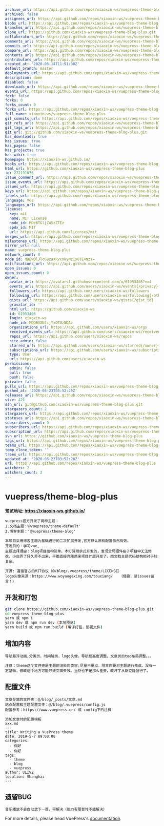 ```yaml
---
archive_url: https://api.github.com/repos/xiaoxin-ws/vuepress-theme-blog-plus/{archive_format}{/ref}
archived: false
assignees_url: https://api.github.com/repos/xiaoxin-ws/vuepress-theme-blog-plus/assignees{/user}
blobs_url: https://api.github.com/repos/xiaoxin-ws/vuepress-theme-blog-plus/git/blobs{/sha}
branches_url: https://api.github.com/repos/xiaoxin-ws/vuepress-theme-blog-plus/branches{/branch}
clone_url: https://github.com/xiaoxin-ws/vuepress-theme-blog-plus.git
collaborators_url: https://api.github.com/repos/xiaoxin-ws/vuepress-theme-blog-plus/collaborators{/collaborator}
comments_url: https://api.github.com/repos/xiaoxin-ws/vuepress-theme-blog-plus/comments{/number}
commits_url: https://api.github.com/repos/xiaoxin-ws/vuepress-theme-blog-plus/commits{/sha}
compare_url: https://api.github.com/repos/xiaoxin-ws/vuepress-theme-blog-plus/compare/{base}...{head}
contents_url: https://api.github.com/repos/xiaoxin-ws/vuepress-theme-blog-plus/contents/{+path}
contributors_url: https://api.github.com/repos/xiaoxin-ws/vuepress-theme-blog-plus/contributors
created_at: '2020-06-14T11:51:30Z'
default_branch: master
deployments_url: https://api.github.com/repos/xiaoxin-ws/vuepress-theme-blog-plus/deployments
description: dome
disabled: false
downloads_url: https://api.github.com/repos/xiaoxin-ws/vuepress-theme-blog-plus/downloads
events_url: https://api.github.com/repos/xiaoxin-ws/vuepress-theme-blog-plus/events
fork: false
forks: 0
forks_count: 0
forks_url: https://api.github.com/repos/xiaoxin-ws/vuepress-theme-blog-plus/forks
full_name: xiaoxin-ws/vuepress-theme-blog-plus
git_commits_url: https://api.github.com/repos/xiaoxin-ws/vuepress-theme-blog-plus/git/commits{/sha}
git_refs_url: https://api.github.com/repos/xiaoxin-ws/vuepress-theme-blog-plus/git/refs{/sha}
git_tags_url: https://api.github.com/repos/xiaoxin-ws/vuepress-theme-blog-plus/git/tags{/sha}
git_url: git://github.com/xiaoxin-ws/vuepress-theme-blog-plus.git
has_downloads: true
has_issues: true
has_pages: false
has_projects: true
has_wiki: true
homepage: https://xiaoxin-ws.github.io/
hooks_url: https://api.github.com/repos/xiaoxin-ws/vuepress-theme-blog-plus/hooks
html_url: https://github.com/xiaoxin-ws/vuepress-theme-blog-plus
id: 272191876
issue_comment_url: https://api.github.com/repos/xiaoxin-ws/vuepress-theme-blog-plus/issues/comments{/number}
issue_events_url: https://api.github.com/repos/xiaoxin-ws/vuepress-theme-blog-plus/issues/events{/number}
issues_url: https://api.github.com/repos/xiaoxin-ws/vuepress-theme-blog-plus/issues{/number}
keys_url: https://api.github.com/repos/xiaoxin-ws/vuepress-theme-blog-plus/keys{/key_id}
labels_url: https://api.github.com/repos/xiaoxin-ws/vuepress-theme-blog-plus/labels{/name}
language: Vue
languages_url: https://api.github.com/repos/xiaoxin-ws/vuepress-theme-blog-plus/languages
license:
  key: mit
  name: MIT License
  node_id: MDc6TGljZW5zZTEz
  spdx_id: MIT
  url: https://api.github.com/licenses/mit
merges_url: https://api.github.com/repos/xiaoxin-ws/vuepress-theme-blog-plus/merges
milestones_url: https://api.github.com/repos/xiaoxin-ws/vuepress-theme-blog-plus/milestones{/number}
mirror_url: null
name: vuepress-theme-blog-plus
network_count: 0
node_id: MDEwOlJlcG9zaXRvcnkyNzIxOTE4NzY=
notifications_url: https://api.github.com/repos/xiaoxin-ws/vuepress-theme-blog-plus/notifications{?since,all,participating}
open_issues: 0
open_issues_count: 0
owner:
  avatar_url: https://avatars1.githubusercontent.com/u/61953403?v=4
  events_url: https://api.github.com/users/xiaoxin-ws/events{/privacy}
  followers_url: https://api.github.com/users/xiaoxin-ws/followers
  following_url: https://api.github.com/users/xiaoxin-ws/following{/other_user}
  gists_url: https://api.github.com/users/xiaoxin-ws/gists{/gist_id}
  gravatar_id: ''
  html_url: https://github.com/xiaoxin-ws
  id: 61953403
  login: xiaoxin-ws
  node_id: MDQ6VXNlcjYxOTUzNDAz
  organizations_url: https://api.github.com/users/xiaoxin-ws/orgs
  received_events_url: https://api.github.com/users/xiaoxin-ws/received_events
  repos_url: https://api.github.com/users/xiaoxin-ws/repos
  site_admin: false
  starred_url: https://api.github.com/users/xiaoxin-ws/starred{/owner}{/repo}
  subscriptions_url: https://api.github.com/users/xiaoxin-ws/subscriptions
  type: User
  url: https://api.github.com/users/xiaoxin-ws
permissions:
  admin: false
  pull: true
  push: false
private: false
pulls_url: https://api.github.com/repos/xiaoxin-ws/vuepress-theme-blog-plus/pulls{/number}
pushed_at: '2020-06-23T03:52:25Z'
releases_url: https://api.github.com/repos/xiaoxin-ws/vuepress-theme-blog-plus/releases{/id}
size: 421
ssh_url: git@github.com:xiaoxin-ws/vuepress-theme-blog-plus.git
stargazers_count: 2
stargazers_url: https://api.github.com/repos/xiaoxin-ws/vuepress-theme-blog-plus/stargazers
statuses_url: https://api.github.com/repos/xiaoxin-ws/vuepress-theme-blog-plus/statuses/{sha}
subscribers_count: 0
subscribers_url: https://api.github.com/repos/xiaoxin-ws/vuepress-theme-blog-plus/subscribers
subscription_url: https://api.github.com/repos/xiaoxin-ws/vuepress-theme-blog-plus/subscription
svn_url: https://github.com/xiaoxin-ws/vuepress-theme-blog-plus
tags_url: https://api.github.com/repos/xiaoxin-ws/vuepress-theme-blog-plus/tags
teams_url: https://api.github.com/repos/xiaoxin-ws/vuepress-theme-blog-plus/teams
temp_clone_token: ''
trees_url: https://api.github.com/repos/xiaoxin-ws/vuepress-theme-blog-plus/git/trees{/sha}
updated_at: '2020-06-23T03:52:28Z'
url: https://api.github.com/repos/xiaoxin-ws/vuepress-theme-blog-plus
watchers: 2
watchers_count: 2
---
```


# vuepress/theme-blog-plus

**预览地址: https://xiaoxin-ws.github.io/**
```
vuepress官方开发了两种主题：
1.文档主题:'@vuepress/theme-default'
2.博客主题：'@vuepress/theme-blog'

本项目采用博客主题为基础进行的二次扩展开发,官方默认原有配置依然有效。
开发目的：学习vue, ...
主题选择理由：blog项目结构简单。本打算继承式开发的，发现全局组件在子项目中无法修改，小白弄了好久弄不出来，干脆直接克隆原来项目扩展开发了。而文档主题代码结构相对于较复杂。

开源: 遵循官方的MIT协议（@/blog/.vuepress/theme/LICENSE）
logo头像来源：https://www.woyaogexing.com/touxiang/   （侵删，请issues留言！）
```

## 开发和打包

```bash
git clone https://github.com/xiaoxin-ws/vuepress-theme-blog-plus.git
cd vuepress-theme-blog-plus
yarn 或 npm i
yarn dev 或 npm run dev (本地预览)
yarn build 或 npm run build (编译打包，部署文件)
```
## 增加内容
```
导航悬浮动画,分类页，时间轴页，logo头像，导航栏高度调整，文章页的toc布局调整。。。

注意：theme这个文件夹是主题的渲染的类容,尽量不要动，除非你要对主题进行修改。没有一定基础，修改这个地方可能导致页面失效。当然也不是那么重要，改坏了从新克隆就行了。
```

## 配置文件
```
文章存放的文件夹：@/blog/_posts/文章.md
站点配置和主题配置文件：@/blog/.vuepress/config.js
配置参考：https://www.vuepress.cn/ 或 config下的注释

添加文章时的配置模板
xxx.md
---
title: Writing a VuePress theme
date: 2019-5-7 09:00:00
categories: 
  - 你好
  - 你好
tags: 
  - theme
  - blog
  - vuepress
author: ULIVZ
location: Shanghai  
---
```
## 遗留BUG
```
音乐播放不会自动放下一首，带解决（能力有限暂时不能解决）
```


For more details, please head VuePress's [documentation](https://v1.vuepress.vuejs.org/).

